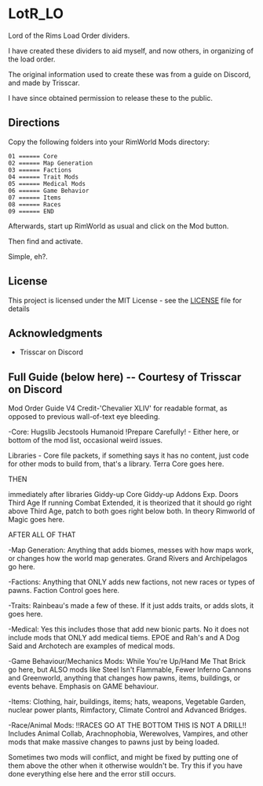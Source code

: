 # LotR_LO

Lord of the Rims Load Order dividers.

I have created these dividers to aid myself, and now others, in organizing of the load order.

The original information used to create these was from a guide on Discord, and made by Trisscar.

I have since obtained permission to release these to the public.


## Directions

Copy the following folders into your RimWorld Mods directory:

```
01 ====== Core
02 ====== Map Generation
03 ====== Factions
04 ====== Trait Mods
05 ====== Medical Mods
06 ====== Game Behavior
07 ====== Items
08 ====== Races
09 ====== END
```


Afterwards, start up RimWorld as usual and click on the Mod button.

Then find and activate.


Simple, eh?.


## License

This project is licensed under the MIT License - see the [LICENSE](LICENSE) file for details


## Acknowledgments

* Trisscar on Discord


## Full Guide (below here) -- Courtesy of Trisscar on Discord

Mod Order Guide V4
Credit-'Chevalier XLIV' for readable format, as opposed to previous wall-of-text eye bleeding.

-Core:
Hugslib
Jecstools
Humanoid
!Prepare Carefully! - Either here, or bottom of the mod list, occasional weird issues.

Libraries - Core file packets, if something says it has no content, just code for other mods to build from, that's a library.
Terra Core goes here.

THEN

immediately after libraries
Giddy-up Core
Giddy-up Addons
Exp. Doors
Third Age
If running Combat Extended, it is theorized that it should go right above Third Age, patch to both goes right below both.
In theory Rimworld of Magic goes here.

AFTER ALL OF THAT


-Map Generation:
Anything that adds biomes, messes with how maps work, or changes how the world map generates. Grand Rivers and Archipelagos go here.

-Factions:
Anything that ONLY adds new factions, not new races or types of pawns. Faction Control goes here.

-Traits:
Rainbeau's made a few of these. If it just adds traits, or adds slots, it goes here.

-Medical:
Yes this includes those that add new bionic parts. No it does not include mods that ONLY add medical tiems. EPOE and Rah's and A Dog Said and Archotech are examples of medical mods.

-Game Behaviour/Mechanics Mods:
While You're Up/Hand Me That Brick go here, but ALSO mods like Steel Isn't Flammable, Fewer Inferno Cannons and Greenworld, anything that changes how pawns, items, buildings, or events behave. Emphasis on GAME behaviour.

-Items:
Clothing, hair, buildings, items; hats, weapons, Vegetable Garden, nuclear power plants, Rimfactory, Climate Control and Advanced Bridges.

-Race/Animal Mods:
!!RACES GO AT THE BOTTOM THIS IS NOT A DRILL!!
Includes Animal Collab, Arachnophobia, Werewolves, Vampires, and other mods that make massive changes to pawns just by being loaded.



Sometimes two mods will conflict, and might be fixed by putting one of them above the other when it otherwise wouldn't be. Try this if you have done everything else here and the error still occurs.
